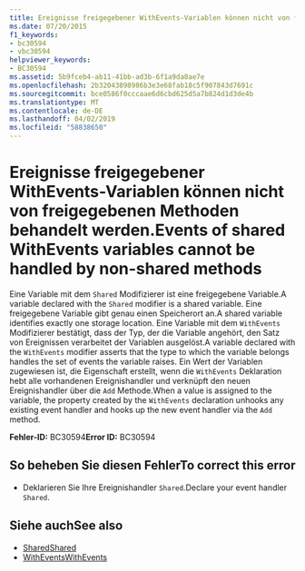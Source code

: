 ```yaml
---
title: Ereignisse freigegebener WithEvents-Variablen können nicht von freigegebenen Methoden behandelt werden.
ms.date: 07/20/2015
f1_keywords:
- bc30594
- vbc30594
helpviewer_keywords:
- BC30594
ms.assetid: 5b9fceb4-ab11-41bb-ad3b-6f1a9da8ae7e
ms.openlocfilehash: 2b32043898986b3e3e68fab18c5f907843d7691c
ms.sourcegitcommit: bce0586f0cccaae6d6cbd625d5a7b824d1d3de4b
ms.translationtype: MT
ms.contentlocale: de-DE
ms.lasthandoff: 04/02/2019
ms.locfileid: "58838650"
---
```

# <a name="events-of-shared-withevents-variables-cannot-be-handled-by-non-shared-methods"></a><span data-ttu-id="65e1e-102">Ereignisse freigegebener WithEvents-Variablen können nicht von freigegebenen Methoden behandelt werden.</span><span class="sxs-lookup"><span data-stu-id="65e1e-102">Events of shared WithEvents variables cannot be handled by non-shared methods</span></span>
<span data-ttu-id="65e1e-103">Eine Variable mit dem `Shared` Modifizierer ist eine freigegebene Variable.</span><span class="sxs-lookup"><span data-stu-id="65e1e-103">A variable declared with the `Shared` modifier is a shared variable.</span></span> <span data-ttu-id="65e1e-104">Eine freigegebene Variable gibt genau einen Speicherort an.</span><span class="sxs-lookup"><span data-stu-id="65e1e-104">A shared variable identifies exactly one storage location.</span></span> <span data-ttu-id="65e1e-105">Eine Variable mit dem `WithEvents` Modifizierer bestätigt, dass der Typ, der die Variable angehört, den Satz von Ereignissen verarbeitet der Variablen ausgelöst.</span><span class="sxs-lookup"><span data-stu-id="65e1e-105">A variable declared with the `WithEvents` modifier asserts that the type to which the variable belongs handles the set of events the variable raises.</span></span> <span data-ttu-id="65e1e-106">Ein Wert der Variablen zugewiesen ist, die Eigenschaft erstellt, wenn die `WithEvents` Deklaration hebt alle vorhandenen Ereignishandler und verknüpft den neuen Ereignishandler über die `Add` Methode.</span><span class="sxs-lookup"><span data-stu-id="65e1e-106">When a value is assigned to the variable, the property created by the `WithEvents` declaration unhooks any existing event handler and hooks up the new event handler via the `Add` method.</span></span>  
  
 <span data-ttu-id="65e1e-107">**Fehler-ID:** BC30594</span><span class="sxs-lookup"><span data-stu-id="65e1e-107">**Error ID:** BC30594</span></span>  
  
## <a name="to-correct-this-error"></a><span data-ttu-id="65e1e-108">So beheben Sie diesen Fehler</span><span class="sxs-lookup"><span data-stu-id="65e1e-108">To correct this error</span></span>  
  
-   <span data-ttu-id="65e1e-109">Deklarieren Sie Ihre Ereignishandler `Shared`.</span><span class="sxs-lookup"><span data-stu-id="65e1e-109">Declare your event handler `Shared`.</span></span>  
  
## <a name="see-also"></a><span data-ttu-id="65e1e-110">Siehe auch</span><span class="sxs-lookup"><span data-stu-id="65e1e-110">See also</span></span>

- [<span data-ttu-id="65e1e-111">Shared</span><span class="sxs-lookup"><span data-stu-id="65e1e-111">Shared</span></span>](../../../visual-basic/language-reference/modifiers/shared.md)
- [<span data-ttu-id="65e1e-112">WithEvents</span><span class="sxs-lookup"><span data-stu-id="65e1e-112">WithEvents</span></span>](../../../visual-basic/language-reference/modifiers/withevents.md)
